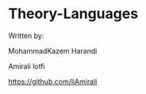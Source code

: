 # Theory-Languages

Written by:

  MohammadKazem Harandi

  Amirali lotfi 
  
  https://github.com/liAmirali
